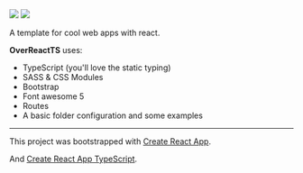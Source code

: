 <img src="https://img.shields.io/badge/version-1.0-blue.svg" />
<img src="https://img.shields.io/badge/license-MIT-blue.svg" />

A template for cool web apps with react.

**OverReactTS** uses:
+ TypeScript (you'll love the static typing)
+ SASS & CSS Modules
+ Bootstrap
+ Font awesome 5
+ Routes
+ A basic folder configuration and some examples 
---
This project was bootstrapped with [Create React App](https://github.com/facebookincubator/create-react-app).

And [Create React App TypeScript](https://github.com/wmonk/create-react-app-typescript/blob/master/template/README.md).